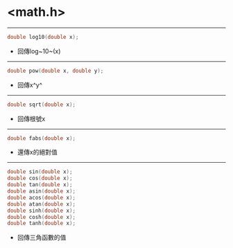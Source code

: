 # <math.h> #

---

```c
double log10(double x); 
```
* 回傳log~10~(x)

---

```c
double pow(double x, double y); 
```
* 回傳x^y^

---

```c
double sqrt(double x); 
```
* 回傳根號x

---

```c
double fabs(double x); 
```
* 還傳x的絕對值

---

```c
double sin(double x); 
double cos(double x); 
double tan(double x); 
double asin(double x); 
double acos(double x); 
double atan(double x); 
double sinh(double x); 
double cosh(double x); 
double tanh(double x); 
```
* 回傳三角函數的值

